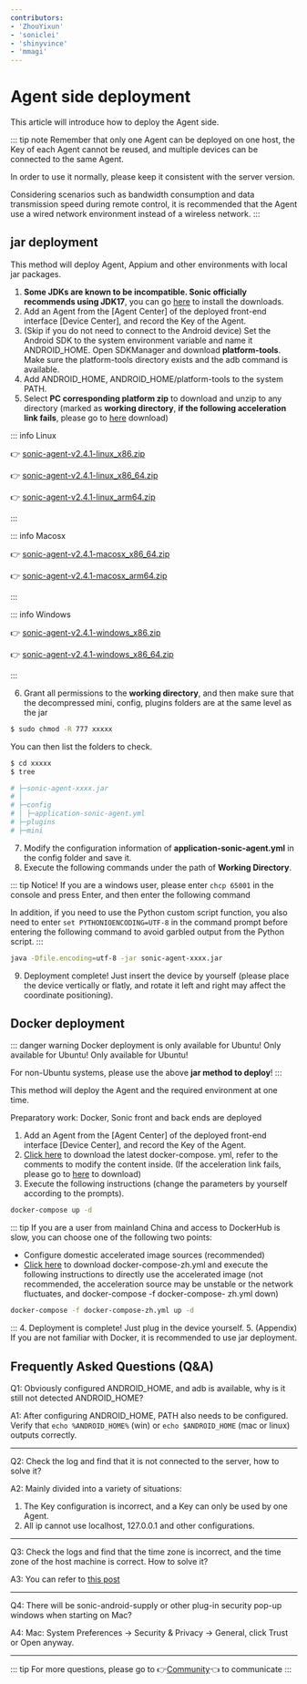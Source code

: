 ```yaml
---
contributors:
- 'ZhouYixun'
- 'soniclei'
- 'shinyvince'
- 'mmagi'
---
```


# Agent side deployment

This article will introduce how to deploy the Agent side.

::: tip note
Remember that only one Agent can be deployed on one host, the Key of each Agent cannot be reused, and multiple devices can be connected to the same Agent.

In order to use it normally, please keep it consistent with the server version.

Considering scenarios such as bandwidth consumption and data transmission speed during remote control, it is recommended that the Agent use a wired network environment instead of a wireless network.
:::

## jar deployment

This method will deploy Agent, Appium and other environments with local jar packages.

1. **Some JDKs are known to be incompatible. Sonic officially recommends using JDK17**, you can go [here](https://docs.aws.amazon.com/corretto/latest/corretto-17-ug/downloads-list.html) to install the downloads.
2. Add an Agent from the [Agent Center] of the deployed front-end interface [Device Center], and record the Key of the Agent.
3. (Skip if you do not need to connect to the Android device) Set the Android SDK to the system environment variable and name it ANDROID_HOME. Open SDKManager and download **platform-tools**. Make sure the platform-tools directory exists and the adb command is available.
4. Add ANDROID_HOME, ANDROID_HOME/platform-tools to the system PATH.
5. Select **PC corresponding platform zip** to download and unzip to any directory (marked as **working directory**, **if the following acceleration link fails**, please go to <a href="https://github.com/SonicCloudOrg/sonic-agent/releases" target="_blank">here</a> download)

::: info Linux

👉 <a href="https://ghproxy.com/https://github.com/SonicCloudOrg/sonic-agent/releases/download/v2.4.1/sonic-agent-v2.4.1-linux_x86.zip" target="_blank">sonic-agent-v2.4.1-linux_x86.zip</a>

👉 <a href="https://ghproxy.com/https://github.com/SonicCloudOrg/sonic-agent/releases/download/v2.4.1/sonic-agent-v2.4.1-linux_x86_64.zip" target="_blank">sonic-agent-v2.4.1-linux_x86_64.zip</a>

👉 <a href="https://ghproxy.com/https://github.com/SonicCloudOrg/sonic-agent/releases/download/v2.4.1/sonic-agent-v2.4.1-linux_arm64.zip" target="_blank">sonic-agent-v2.4.1-linux_arm64.zip</a>

:::

::: info Macosx

👉 <a href="https://ghproxy.com/https://github.com/SonicCloudOrg/sonic-agent/releases/download/v2.4.1/sonic-agent-v2.4.1-macosx_x86_64.zip" target="_blank">sonic-agent-v2.4.1-macosx_x86_64.zip</a>

👉 <a href="https://ghproxy.com/https://github.com/SonicCloudOrg/sonic-agent/releases/download/v2.4.1/sonic-agent-v2.4.1-macosx_arm64.zip" target="_blank">sonic-agent-v2.4.1-macosx_arm64.zip</a>

:::

::: info Windows

👉 <a href="https://ghproxy.com/https://github.com/SonicCloudOrg/sonic-agent/releases/download/v2.4.1/sonic-agent-v2.4.1-windows_x86.zip" target="_blank">sonic-agent-v2.4.1-windows_x86.zip</a>

👉 <a href="https://ghproxy.com/https://github.com/SonicCloudOrg/sonic-agent/releases/download/v2.4.1/sonic-agent-v2.4.1-windows_x86_64.zip" target="_blank">sonic-agent-v2.4.1-windows_x86_64.zip</a>

:::

6. Grant all permissions to the **working directory**, and then make sure that the decompressed mini, config, plugins folders are at the same level as the jar

```bash
$ sudo chmod -R 777 xxxxx
```

You can then list the folders to check.

```bash
$ cd xxxxx
$ tree

# ├─sonic-agent-xxxx.jar
# │
# ├─config
# │ ├─application-sonic-agent.yml
# ├─plugins
# ├─mini
```

7. Modify the configuration information of **application-sonic-agent.yml** in the config folder and save it.
8. Execute the following commands under the path of **Working Directory**.

::: tip
Notice! If you are a windows user, please enter `chcp 65001` in the console and press Enter, and then enter the following command

In addition, if you need to use the Python custom script function, you also need to enter `set PYTHONIOENCODING=UTF-8` in the command prompt before entering the following command to avoid garbled output from the Python script.
:::

```bash
java -Dfile.encoding=utf-8 -jar sonic-agent-xxxx.jar
```

9. Deployment complete! Just insert the device by yourself (please place the device vertically or flatly, and rotate it left and right may affect the coordinate positioning).

## Docker deployment

::: danger warning
Docker deployment is only available for Ubuntu! Only available for Ubuntu! Only available for Ubuntu!

For non-Ubuntu systems, please use the above **jar method to deploy**!
:::

This method will deploy the Agent and the required environment at one time.

Preparatory work: Docker, Sonic front and back ends are deployed

1. Add an Agent from the [Agent Center] of the deployed front-end interface [Device Center], and record the Key of the Agent.
2. [Click here](https://ghproxy.com/https://github.com/SonicCloudOrg/sonic-agent/releases/download/v2.4.1/docker-compose.yml) to download the latest docker-compose. yml, refer to the comments to modify the content inside. (If the acceleration link fails, please go to <a href="https://github.com/SonicCloudOrg/sonic-agent/releases" target="_black">here</a> to download)
3. Execute the following instructions (change the parameters by yourself according to the prompts).

```bash
docker-compose up -d
```
::: tip If you are a user from mainland China and access to DockerHub is slow, you can choose one of the following two points:
- Configure domestic accelerated image sources (recommended)
- <a href="https://ghproxy.com/https://github.com/SonicCloudOrg/sonic-agent/releases/download/v2.4.1/docker-compose-zh.yml" target="_blank"> Click here</a> to download docker-compose-zh.yml and execute the following instructions to directly use the accelerated image (not recommended, the acceleration source may be unstable or the network fluctuates, and docker-compose -f docker-compose- zh.yml down)
```bash
docker-compose -f docker-compose-zh.yml up -d
```
:::
4. Deployment is complete! Just plug in the device yourself.
5. (Appendix) If you are not familiar with Docker, it is recommended to use jar deployment.

## Frequently Asked Questions (Q&A)

Q1: Obviously configured ANDROID_HOME, and adb is available, why is it still not detected ANDROID_HOME?

A1: After configuring ANDROID_HOME, PATH also needs to be configured. Verify that `echo %ANDROID_HOME%` (win) or `echo $ANDROID_HOME` (mac or linux) outputs correctly.

---

Q2: Check the log and find that it is not connected to the server, how to solve it?

A2: Mainly divided into a variety of situations:

1. The Key configuration is incorrect, and a Key can only be used by one Agent.
2. All ip cannot use localhost, 127.0.0.1 and other configurations.

---

Q3: Check the logs and find that the time zone is incorrect, and the time zone of the host machine is correct. How to solve it?

A3: You can refer to [this post](https://sonic-cloud.wiki/d/2297)

---

Q4: There will be sonic-android-supply or other plug-in security pop-up windows when starting on Mac?

A4: Mac: System Preferences -> Security & Privacy -> General, click Trust or Open anyway.

---

::: tip
For more questions, please go to 👉[Community](https://sonic-cloud.wiki)👈 to communicate
:::
